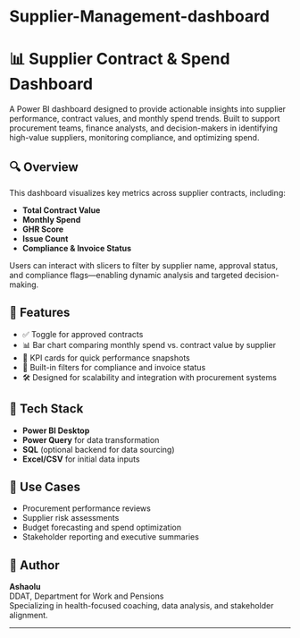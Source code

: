 # Supplier-Management-dashboard
# 📊 Supplier Contract & Spend Dashboard

A Power BI dashboard designed to provide actionable insights into supplier performance, contract values, and monthly spend trends. Built to support procurement teams, finance analysts, and decision-makers in identifying high-value suppliers, monitoring compliance, and optimizing spend.

## 🔍 Overview

This dashboard visualizes key metrics across supplier contracts, including:

- **Total Contract Value**
- **Monthly Spend**
- **GHR Score**
- **Issue Count**
- **Compliance & Invoice Status**

Users can interact with slicers to filter by supplier name, approval status, and compliance flags—enabling dynamic analysis and targeted decision-making.

## 📌 Features

- ✅ Toggle for approved contracts
- 📊 Bar chart comparing monthly spend vs. contract value by supplier
- 🎯 KPI cards for quick performance snapshots
- 🧠 Built-in filters for compliance and invoice status
- 🛠️ Designed for scalability and integration with procurement systems

## 🧠 Tech Stack

- **Power BI Desktop**
- **Power Query** for data transformation
- **SQL** (optional backend for data sourcing)
- **Excel/CSV** for initial data inputs

## 🚀 Use Cases

- Procurement performance reviews
- Supplier risk assessments
- Budget forecasting and spend optimization
- Stakeholder reporting and executive summaries

## 👤 Author

**Ashaolu**  
DDAT, Department for Work and Pensions  
Specializing in health-focused coaching, data analysis, and stakeholder alignment.

---
